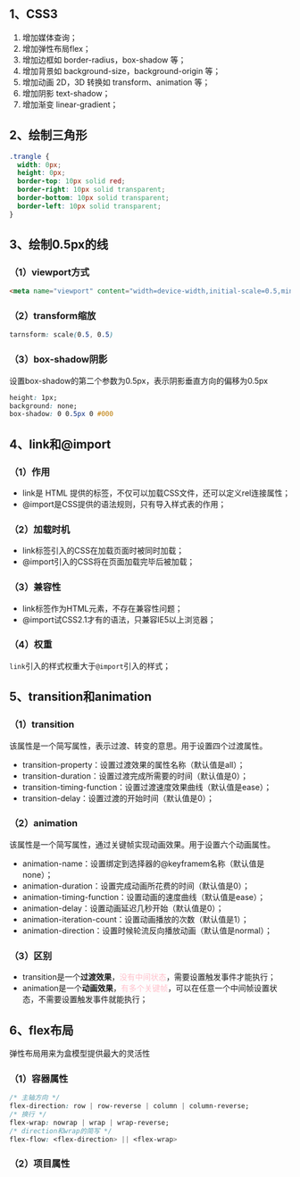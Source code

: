 ## 1、CSS3

1. 增加媒体查询；
2. 增加弹性布局flex；
3. 增加边框如 border-radius，box-shadow 等；
4. 增加背景如 background-size，background-origin 等；
5. 增加动画 2D，3D 转换如 transform、animation 等；
6. 增加阴影 text-shadow；
7. 增加渐变 linear-gradient；



## 2、绘制三角形

```css
.trangle {
  width: 0px;
  height: 0px;
  border-top: 10px solid red;
  border-right: 10px solid transparent;
  border-bottom: 10px solid transparent;
  border-left: 10px solid transparent;
}
```



## 3、绘制0.5px的线

### （1）viewport方式

```html
<meta name="viewport" content="width=device-width,initial-scale=0.5,minimum-scale=0.5,maximum-scale=0.5" />
```



### （2）transform缩放

```css
tarnsform: scale(0.5, 0.5)
```



### （3）box-shadow阴影

设置box-shadow的第二个参数为0.5px，表示阴影垂直方向的偏移为0.5px

```css
height: 1px;
background: none;
box-shadow: 0 0.5px 0 #000
```



## 4、link和@import

### （1）作用

- link是 HTML 提供的标签，不仅可以加载CSS文件，还可以定义rel连接属性；
- @import是CSS提供的语法规则，只有导入样式表的作用；



### （2）加载时机

- link标签引入的CSS在加载页面时被同时加载；
- @import引入的CSS将在页面加载完毕后被加载；



### （3）兼容性

- link标签作为HTML元素，不存在兼容性问题；
- @import试CSS2.1才有的语法，只兼容IE5以上浏览器；



### （4）权重

`link`引入的样式权重大于`@import`引入的样式；



## 5、transition和animation

### （1）transition

该属性是一个简写属性，表示过渡、转变的意思。用于设置四个过渡属性。

- transition-property：设置过渡效果的属性名称（默认值是all）；
- transition-duration：设置过渡完成所需要的时间（默认值是0）；
- transition-timing-function：设置过渡速度效果曲线（默认值是ease）；
- transition-delay：设置过渡的开始时间（默认值是0）；



### （2）animation

该属性是一个简写属性，通过关键帧实现动画效果。用于设置六个动画属性。

- animation-name：设置绑定到选择器的@keyframem名称（默认值是none）；
- animation-duration：设置完成动画所花费的时间（默认值是0）；
- animation-timing-function：设置动画的速度曲线（默认值是ease）；
- animation-delay：设置动画延迟几秒开始（默认值是0）；
- animation-iteration-count：设置动画播放的次数（默认值是1）；
- animation-direction：设置时候轮流反向播放动画（默认值是normal）；



### （3）区别

- transition是一个**过渡效果**，<font color=pink>没有中间状态</font>，需要设置触发事件才能执行；
- animation是一个**动画效果**，<font color=pink>有多个关键帧</font>，可以在任意一个中间帧设置状态，不需要设置触发事件就能执行；



## 6、flex布局

弹性布局用来为盒模型提供最大的灵活性

### （1）容器属性

```css
/* 主轴方向 */
flex-direction: row | row-reverse | column | column-reverse;
/* 换行 */
flex-wrap: nowrap | wrap | wrap-reverse;
/* direction和wrap的简写 */
flex-flow: <flex-direction> || <flex-wrap>
```



### （2）项目属性

